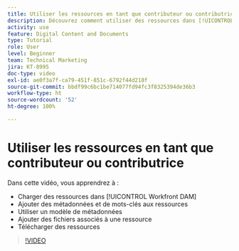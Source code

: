 ```yaml
---
title: Utiliser les ressources en tant que contributeur ou contributrice
description: Découvrez comment utiliser des ressources dans [!UICONTROL Workfront DAM].
activity: use
feature: Digital Content and Documents
type: Tutorial
role: User
level: Beginner
team: Technical Marketing
jira: KT-8995
doc-type: video
exl-id: ae0f3a7f-ca79-451f-851c-6792f44d218f
source-git-commit: bbdf99c6bc1be714077fd94fc3f8325394de36b3
workflow-type: ht
source-wordcount: '52'
ht-degree: 100%

---
```


# Utiliser les ressources en tant que contributeur ou contributrice

Dans cette vidéo, vous apprendrez à :

* Charger des ressources dans [!UICONTROL Workfront DAM]
* Ajouter des métadonnées et de mots-clés aux ressources
* Utiliser un modèle de métadonnées
* Ajouter des fichiers associés à une ressource
* Télécharger des ressources

>[!VIDEO](https://video.tv.adobe.com/v/335255/?quality=12&learn=on&enablevpops=1)
